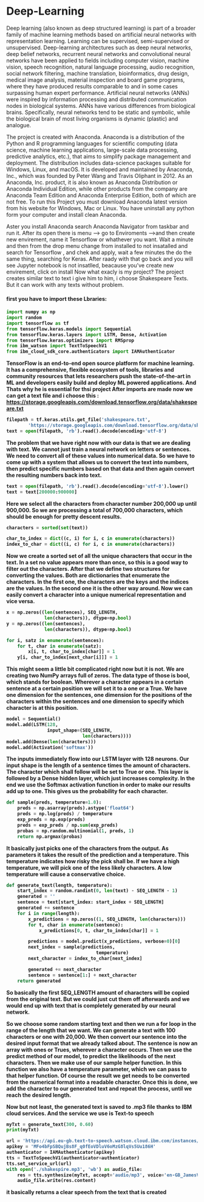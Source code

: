 # Deep-Learning
Deep learning (also known as deep structured learning) is part of a broader  family of machine learning methods based on artificial neural networks with  representation learning. Learning can be supervised, semi-supervised or unsupervised.  Deep-learning architectures such as deep neural networks, deep belief  networks, recurrent neural networks and convolutional neural networks  have been applied to fields including computer vision, machine vision,  speech recognition, natural language processing, audio recognition,  social network filtering, machine translation, bioinformatics, drug  design, medical image analysis, material inspection and board game  programs, where they have produced results comparable to and in some  cases surpassing human expert performance. Artificial neural networks (ANNs) were inspired by information processing  and distributed communication nodes in biological systems. ANNs have  various differences from biological brains. Specifically, neural networks  tend to be static and symbolic, while the biological brain of most living  organisms is dynamic (plastic) and analogue.

The project is created with Anaconda. Anaconda is a distribution of the Python and R programming languages for scientific computing (data science, machine learning applications, large-scale data processing, predictive analytics, etc.), that aims to simplify package management and deployment. The distribution includes data-science packages suitable for Windows, Linux, and macOS. It is developed and maintained by Anaconda, Inc., which was founded by Peter Wang and Travis Oliphant in 2012. As an Anaconda, Inc. product, it is also known as Anaconda Distribution or Anaconda Individual Edition, while other products from the company are Anaconda Team Edition and Anaconda Enterprise Edition, both of which are not free. 
To run this Project you must download Anaconda latest version from his website for Windows, Mac or Linux. You have uninstall any python form your computer and install clean Anaconda.

Aster you install Anaconda search Anaconda Navigator from taskbar and run it. After its open there is menu --> go to Enviroments -->and then create new envirement, name it Tensorflow or whathever you want. Wait a minute and then from the drop menu change from installed to not insatalled and search for Tensorflow , and chek and apply, wait a few minutes the do the same thing, searching for Keras. After raady with that go back and you will see Jupyter notebook is not insatlled, beacause you've create new envirement, click on install
Now what exacly is my project? The project creates similar text to text i give him to him, i choose Shakespeare Texts. But it can work with any texts without problem.
<h4>first you have to import these Lbraries: <h4>
  
```python
import numpy as np
import random
import tensorflow as tf
from tensorflow.keras.models import Sequential
from tensorflow.keras.layers import LSTM, Dense, Activation
from tensorflow.keras.optimizers import RMSprop
from ibm_watson import TextToSpeechV1
from ibm_cloud_sdk_core.authenticators import IAMAuthenticator
```
TensorFlow is an end-to-end open source platform for machine learning. It has a comprehensive, flexible ecosystem of tools, libraries and community resources that lets researchers push the state-of-the-art in ML and developers easily build and deploy ML powered applications. And Thats why he is essential for thsi project
After imports are made now we can get a text file and i choose this : https://storage.googleapis.com/download.tensorflow.org/data/shakespeare.txt

```python
filepath = tf.keras.utils.get_file('shakespeare.txt',
        'https://storage.googleapis.com/download.tensorflow.org/data/shakespeare.txt')
text = open(filepath, 'rb').read().decode(encoding='utf-8')
```
The problem that we have right now with our data is that we are dealing with text. We cannot just train a neural network on letters or sentences. We need to convert all of these values into numerical data. So we have to come up with a system that allows us to convert the text into numbers, then predict specific numbers based on that data and then again convert the resulting numbers back into text.

```python
text = open(filepath, 'rb').read().decode(encoding='utf-8').lower()
text = text[200000:900000]
```
Here we select all the characters from character number 200,000 up until 900,000. So we are processing a total of 700,000 characters, which should be enough for pretty descent results.

```python
characters = sorted(set(text))

char_to_index = dict((c, i) for i, c in enumerate(characters))
index_to_char = dict((i, c) for i, c in enumerate(characters))
```
Now we create a sorted set of all the unique characters that occur in the text. In a set no value appears more than once, so this is a good way to filter out the characters. After that we define two structures for converting the values. Both are dictionaries that enumerate the characters. In the first one, the characters are the keys and the indices are the values. In the second one it is the other way around. Now we can easily convert a character into a unique numerical representation and vice versa.

```python
x = np.zeros((len(sentences), SEQ_LENGTH,
              len(characters)), dtype=np.bool)
y = np.zeros((len(sentences),
              len(characters)), dtype=np.bool)

for i, satz in enumerate(sentences):
    for t, char in enumerate(satz):
        x[i, t, char_to_index[char]] = 1
    y[i, char_to_index[next_char[i]]] = 1
```
This might seem a little bit complicated right now but it is not. We are creating two NumPy arrays full of zeros. The data type of those is bool, which stands for boolean. Wherever a character appears in a certain sentence at a certain position we will set it to a one or a True. We have one dimension for the sentences, one dimension for the positions of the characters within the sentences and one dimension to specify which character is at this position.
```python
model = Sequential()
model.add(LSTM(128,
               input_shape=(SEQ_LENGTH,
                            len(characters))))
model.add(Dense(len(characters)))
model.add(Activation('softmax'))
```
The inputs immediately flow into our LSTM layer with 128 neurons. Our input shape is the length of a sentence times the amount of characters. The character which shall follow will be set to True or one. This layer is followed by a Dense hidden layer, which just increases complexity. In the end we use the Softmax activation function in order to make our results add up to one. This gives us the probability for each character.

```python
def sample(preds, temperature=1.0):
    preds = np.asarray(preds).astype('float64')
    preds = np.log(preds) / temperature
    exp_preds = np.exp(preds)
    preds = exp_preds / np.sum(exp_preds)
    probas = np.random.multinomial(1, preds, 1)
    return np.argmax(probas)
```
It basically just picks one of the characters from the output. As parameters it takes the result of the prediction and a temperature. This temperature indicates how risky the pick shall be. If we have a high temperature, we will pick one of the less likely characters. A low temperature will cause a conservative choice.

```python
def generate_text(length, temperature):
    start_index = random.randint(0, len(text) - SEQ_LENGTH - 1)
    generated = ''
    sentence = text[start_index: start_index + SEQ_LENGTH]
    generated += sentence
    for i in range(length):
        x_predictions = np.zeros((1, SEQ_LENGTH, len(characters)))
        for t, char in enumerate(sentence):
            x_predictions[0, t, char_to_index[char]] = 1

        predictions = model.predict(x_predictions, verbose=0)[0]
        next_index = sample(predictions,
                                 temperature)
        next_character = index_to_char[next_index]

        generated += next_character
        sentence = sentence[1:] + next_character
    return generated
```

So basically the first SEQ_LENGTH amount of characters will be copied from the original text. But we could just cut them off afterwards and we would end up with text that is completely generated by our neural network.

So we choose some random starting text and then we run a for loop in the range of the length that we want. We can generate a text with 100 characters or one with 20,000. We then convert our sentence into the desired input format that we already talked about. The sentence is now an array with ones or Trues, wherever a character occurs. Then we use the predict method of our model, to predict the likelihoods of the next characters. Then we make use of our sample helper function. In this function we also have a temperature parameter, which we can pass to that helper function. Of course the result we get needs to be converted from the numerical format into a readable character. Once this is done, we add the character to our generated text and repeat the process, until we reach the desired length.

Now but not least, the generated text is saved to  .mp3 file thanks to IBM cloud services. And the service we use is Text-to speech

```python
myTxt = generate_text(300, 0.60)
print(myTxt)

url = 'https://api.eu-gb.text-to-speech.watson.cloud.ibm.com/instances/ba6d95ea-0c41-4aa9-a880-d5a4852a6181'
apikey = 'MFo4bFpSBQujBs8F_q0fEoVDluV6oMzG8lqVs5Uu186H'
authenticator = IAMAuthenticator(apikey)
tts = TextToSpeechV1(authenticator=authenticator)
tts.set_service_url(url)
with open('./shakespire.mp3', 'wb') as audio_file:
    res = tts.synthesize(myTxt, accept='audio/mp3', voice='en-GB_JamesV3Voice').get_result()
    audio_file.write(res.content)
```

it basically returns a clear speech from the text that is created 
